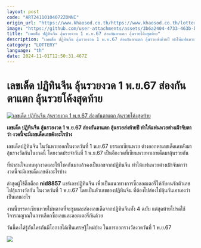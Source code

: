 ```yaml
---
layout: post
code: "ART24110104072ZONNI"
origin_url: "https://www.khaosod.co.th/https://www.khaosod.co.th/lottery/news_9485716"
image: "https://github.com/user-attachments/assets/3b6a2404-4733-463b-b63a-539d4117156f"
title: "เลขเด็ด ปฏิทินจีน ลุ้นรวยงวด 1 พ.ย.67 ส่องกันตาแตก ลุ้นรวยโค้งสุดท้าย"
description: "เลขเด็ด ปฏิทินจีน ลุ้นรวยงวด 1 พ.ย.67 ส่องกันตาแตก ลุ้นรวยส่งท้ายปี ทำให้แฟนหวยต่างเฝ้าจับตาว่า งวดนี้จะมีเลขเด็ดเลขดังอะไรบ้าง"
category: "LOTTERY"
language: "th"
date: 2024-11-01T12:50:31.467Z
---
```


# เลขเด็ด ปฏิทินจีน ลุ้นรวยงวด 1 พ.ย.67 ส่องกันตาแตก ลุ้นรวยโค้งสุดท้าย

[![เลขเด็ด ปฏิทินจีน ลุ้นรวยงวด 1 พ.ย.67 ส่องกันตาแตก ลุ้นรวยโค้งสุดท้าย](https://www.khaosod.co.th/wpapp/uploads/2024/11/lotto4545-2.jpg "เลขเด็ด ปฏิทินจีน ลุ้นรวยงวด 1 พ.ย.67 ส่องกันตาแตก ลุ้นรวยโค้งสุดท้าย")](https://www.khaosod.co.th/wpapp/uploads/2024/11/lotto4545-2.jpg)

**เลขเด็ด ปฏิทินจีน ลุ้นรวยงวด 1 พ.ย.67 ส่องกันตาแตก ลุ้นรวยส่งท้ายปี ทำให้แฟนหวยต่างเฝ้าจับตาว่า งวดนี้จะมีเลขเด็ดเลขดังอะไรบ้าง**

เลขเด็ดปฏิทินจีน ในวันหวยออกในงวดวันที่ 1 พ.ย.67 บรรดาเซียนหวย ต่างออกหาเลขเด็ดเลขดังมาลุ้นรางวัลกันในงวดนี้ โดยงวดประจำวันที่ 1 พ.ย.67 เป็นอีกงวดที่เซียนหวยหาเลขเด็ดมาลุ้นรวยกัน

ที่น่าสนใจแทบทุกงวดและให้โชคกันมาแล้วคงเป็นเลขจากปฏิทินจีน ทำให้แฟนหวยต่างเฝ้าจับตาว่า งวดนี้จะมีเลขเด็ดเลขดังอะไรบ้าง

ล่าสุดผู้ใช้ติ๊กต็อก **nid8857** แชร์เลขปฏิทินจีน เพื่อเป็นแนวทางการซื้อลอตเตอรี่ให้กับคนรักตัวเลขไปลุ้นรางวัลกัน ในงวดวันที่ 1 พ.ย.67 โดยเป็นตัวเลขของปฏิทินจีน ที่ต้องไปส่องไปลุ้นกันเอาเองว่าเป็นเลขอะไร

งานนี้บรรดาเซียนหวยไม่พลาดที่จะซูมและส่องเลขเด็ดจากปฏิทินจีนทั้ง 4 ฉบับ แต่สุดท้ายโปรดใช้วิจารณญาณในการเลือกซื้อเลขและลอตเตอรี่กันด้วย

วันนี้คงได้รู้กันใครกันมีโอกาสได้เป็นเศรษฐีใหม่บ้าง ในการออกรางวัลงวดวันที่ 1 พ.ย.67

[![](https://www.khaosod.co.th/wpapp/uploads/2024/11/lotto4545-1.jpg)](https://www.khaosod.co.th/wpapp/uploads/2024/11/lotto4545-1.jpg)
